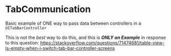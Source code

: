 # TabCommunication

Basic example of ONE way to pass data between controllers in a `UITabBarController`

This is not the *best* way to do this, and this is ***ONLY an Example*** in response to this question: https://stackoverflow.com/questions/71474681/table-view-is-empty-when-i-switch-tab-bar-controller-screens
